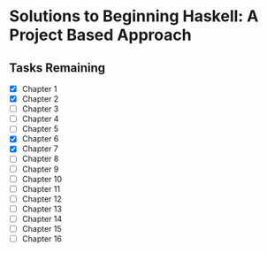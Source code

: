# Solutions to Beginning Haskell: A Project Based Approach

## Tasks Remaining
  - [x] Chapter 1
  - [x] Chapter 2
  - [ ] Chapter 3
  - [ ] Chapter 4
  - [ ] Chapter 5
  - [x] Chapter 6
  - [x] Chapter 7
  - [ ] Chapter 8 
  - [ ] Chapter 9
  - [ ] Chapter 10
  - [ ] Chapter 11
  - [ ] Chapter 12
  - [ ] Chapter 13
  - [ ] Chapter 14
  - [ ] Chapter 15
  - [ ] Chapter 16
